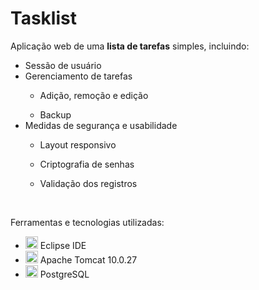 # Tasklist

Aplicação web de uma <b>lista de tarefas</b> simples, incluindo:
<ul>
  <li>Sessão de usuário</li>
  <li>Gerenciamento de tarefas</li>
	<ul>
	  <li>Adição, remoção e edição</li>
	</ul>
 <ul>
	  <li>Backup</li>
	</ul>
  <li>Medidas de segurança e usabilidade</li>
    <ul>
      <li>Layout responsivo</li>
    </ul>
    <ul>
      <li>Criptografia de senhas</li>
    </ul>
    <ul>
      <li>Validação dos registros</li>
    </ul>
</ul>

<br>

Ferramentas e tecnologias utilizadas:
<ul>
  <li><img src="https://user-images.githubusercontent.com/11943860/46922575-7017cf80-cfe1-11e8-845a-0cd198fb546c.png" alt="Eclipse" width="20px"> Eclipse IDE </li>
  <li><img src="https://upload.wikimedia.org/wikipedia/commons/thumb/f/fe/Apache_Tomcat_logo.svg/1200px-Apache_Tomcat_logo.svg.png" alt="Tomcat" width="20px"> Apache Tomcat 10.0.27</li>
  <li><img src="https://upload.wikimedia.org/wikipedia/commons/thumb/2/29/Postgresql_elephant.svg/1200px-Postgresql_elephant.svg.png" alt="Postgre" width="20px"> PostgreSQL</li>
</ul>
